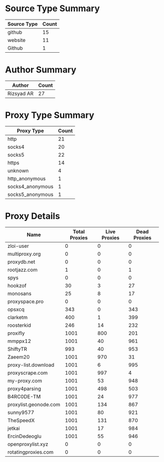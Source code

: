 # Source Type Summary

| Source Type | Count |
|-------------|-------|
| github | 15 |
| website | 11 |
| Github | 1 |


# Author Summary

| Author | Count |
|--------|-------|
| Rizsyad AR | 27 |


# Proxy Type Summary

| Proxy Type | Count |
|------------|-------|
| http | 21 |
| socks4 | 20 |
| socks5 | 22 |
| https | 14 |
| unknown | 4 |
| http_anonymous | 1 |
| socks4_anonymous | 1 |
| socks5_anonymous | 1 |


# Proxy Details

| Name | Total Proxies | Live Proxies | Dead Proxies |
|------|---------------|--------------|---------------|
| zloi-user | 0 | 0 | 0 |
| multiproxy.org | 0 | 0 | 0 |
| proxydb.net | 0 | 0 | 0 |
| rootjazz.com | 1 | 0 | 1 |
| spys | 0 | 0 | 0 |
| hookzof | 30 | 3 | 27 |
| monosans | 25 | 8 | 17 |
| proxyspace.pro | 0 | 0 | 0 |
| opsxcq | 343 | 0 | 343 |
| clarketm | 400 | 1 | 399 |
| roosterkid | 246 | 14 | 232 |
| proxifly | 1001 | 800 | 201 |
| mmppx12 | 1001 | 40 | 961 |
| ShiftyTR | 993 | 40 | 953 |
| Zaeem20 | 1001 | 970 | 31 |
| proxy-list.download | 1001 | 6 | 995 |
| proxyscrape.com | 1001 | 997 | 4 |
| my-proxy.com | 1001 | 53 | 948 |
| proxy4parsing | 1001 | 498 | 503 |
| B4RC0DE-TM | 1001 | 24 | 977 |
| proxylist.geonode.com | 1001 | 134 | 867 |
| sunny9577 | 1001 | 80 | 921 |
| TheSpeedX | 1001 | 131 | 870 |
| jetkai | 1001 | 17 | 984 |
| ErcinDedeoglu | 1001 | 55 | 946 |
| openproxylist.xyz | 0 | 0 | 0 |
| rotatingproxies.com | 0 | 0 | 0 |
